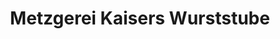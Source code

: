 ---
title: "Metzgerei Kaisers Wurststube"
url: /goerwihl/metzgerei-kaisers-wurststube/
shop: Metzgerei
---